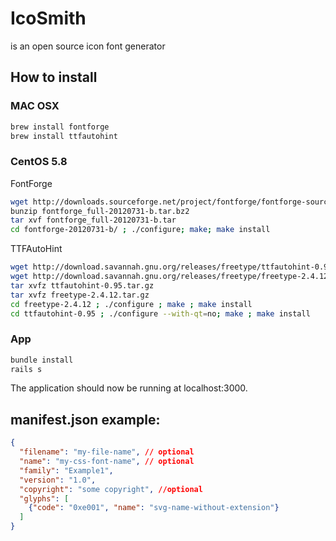 # IcoSmith

is an open source icon font generator

## How to install

### MAC OSX
```sh
brew install fontforge
brew install ttfautohint
```

### CentOS 5.8

FontForge
```sh
wget http://downloads.sourceforge.net/project/fontforge/fontforge-source/fontforge_full-20120731-b.tar.bz2
bunzip fontforge_full-20120731-b.tar.bz2 
tar xvf fontforge_full-20120731-b.tar 
cd fontforge-20120731-b/ ; ./configure; make; make install
```

TTFAutoHint
```sh
wget http://download.savannah.gnu.org/releases/freetype/ttfautohint-0.95.tar.gz
wget http://download.savannah.gnu.org/releases/freetype/freetype-2.4.12.tar.gz
tar xvfz ttfautohint-0.95.tar.gz
tar xvfz freetype-2.4.12.tar.gz
cd freetype-2.4.12 ; ./configure ; make ; make install
cd ttfautohint-0.95 ; ./configure --with-qt=no; make ; make install
```

### App
```sh
bundle install
rails s
```

The application should now be running at localhost:3000.

## manifest.json example:

```json
{
  "filename": "my-file-name", // optional
  "name": "my-css-font-name", // optional
  "family": "Example1",
  "version": "1.0",
  "copyright": "some copyright", //optional
  "glyphs": [
    {"code": "0xe001", "name": "svg-name-without-extension"}
  ]
}
```
